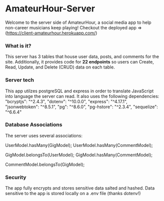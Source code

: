 # AmateurHour-Server
Welcome to the server side of AmateurHour, a social media app to help non-career musicians keep playing! Checkout the deployed app => (https://client-amateurhour.herokuapp.com/)

### What is it?
This server has 3 tables that house user data, posts, and comments for the site. Additionally, it provides code for **22 endpoints** so users can Create, Read, Update, and Delete (CRUD) data on each table.

### Server tech
This app utilzes postgreSQL and express in order to translate JavaScript into language the server can read. It also uses the following dependencies:
    "bcryptjs": "^2.4.3",
    "dotenv": "^10.0.0",
    "express": "^4.17.1",
    "jsonwebtoken": "^8.5.1",
    "pg": "^8.6.0",
    "pg-hstore": "^2.3.4",
    "sequelize": "^6.6.4"

### Database Associations
The server uses several associations:

UserModel.hasMany(GigModel);
UserModel.hasMany(CommentModel);

GigModel.belongsTo(UserModel);
GigModel.hasMany(CommentModel);

CommentModel.belongsTo(GigModel);

### Security
The app fully encrypts and stores sensitive data salted and hashed. Data sensitive to the app is stored locally on a .env file (thanks dotenv!)
